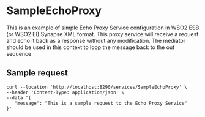 # SampleEchoProxy

This is an example of simple Echo Proxy Service configuration in WSO2 ESB (or WSO2 EI) Synapse XML format. 
This proxy service will receive a request and echo it back as a response without any modification. 
The <loopback/> mediator should be used in this context to loop the message back to the out sequence

## Sample request
```
curl --location 'http://localhost:8290/services/SampleEchoProxy' \
--header 'Content-Type: application/json' \
--data '{
   "message": "This is a sample request to the Echo Proxy Service"
}'
```

